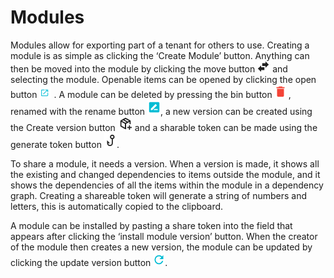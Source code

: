 # Modules

Modules allow for exporting part of a tenant for others to use. Creating a module is as simple as clicking the ‘Create Module’ button. Anything can then be moved into the module by clicking the move button ![Two arrows pointing in opposing directions](Documentation/Modules/0.png) and selecting the module. Openable items can be opened by clicking the open button ![Conneqts standard link button, a square with an arrow pointing out of it.](Documentation/Modules/1.png) . A module can be deleted by pressing the bin button ![A red bin](Documentation/Modules/2.png) , renamed with the rename button ![A pencil with a line](Documentation/Modules/3.png), a new version can be created using the Create version button ![A cardboard box with a plus](Documentation/Modules/4.png) and a sharable token can be made using the generate token button ![A fishing hook](Documentation/Modules/5.png).

To share a module, it needs a version. When a version is made, it shows all the existing and changed dependencies to items outside the module, and it shows the dependencies of all the items within the module in a dependency graph. Creating a shareable token will generate a string of numbers and letters, this is automatically copied to the clipboard.

A module can be installed by pasting a share token into the field that appears after clicking the ‘install module version’ button. When the creator of the module then creates a new version, the module can be updated by clicking the update version button ![An arrow pointing into its own end. The 'reload' symbol used in a lot of browsers](Documentation/Modules/6.png).

